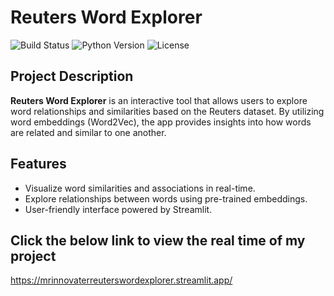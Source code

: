 # Reuters Word Explorer

![Build Status](https://img.shields.io/badge/Status-Active-brightgreen)
![Python Version](https://img.shields.io/badge/Python-3.8%2B-blue)
![License](https://img.shields.io/badge/License-MIT-yellow)

## Project Description
**Reuters Word Explorer** is an interactive tool that allows users to explore word relationships and similarities based on the Reuters dataset. By utilizing word embeddings (Word2Vec), the app provides insights into how words are related and similar to one another.

## Features
- Visualize word similarities and associations in real-time.
- Explore relationships between words using pre-trained embeddings.
- User-friendly interface powered by Streamlit.

## Click the below link to view the real time of my project

https://mrinnovaterreuterswordexplorer.streamlit.app/
